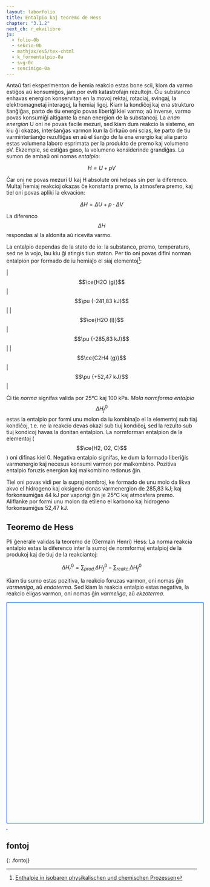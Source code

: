 ```yaml
---
layout: laborfolio
title: Entalpio kaj teoremo de Hess
chapter: "3.1.2"
next_ch: r_ekvilibro
js:
  - folio-0b
  - sekcio-0b 
  - mathjax/es5/tex-chtml
  - k_formentalpio-0a
  - svg-0c
  - sencimigo-0a
---
```



<!--
La t.n. termodinamikaj fenomenoj ene de iu sistemo estas determinitaj de la interagoj en mikroskopa skalo inter la eroj de la substancoj: la movoj rektaj, rotaciaj, svingaj, la elektromagnetaj itneragoj, la ĥemiaj ligoj. Sed tiujn interagojn oni ne povas simple observi pro ilia malgrandeco, rapideco kaj multeco. Aliflanke, se enestas en la sistemo nur eroj (atomoj, jonoj, molekuloj) de sama aŭ malmultaj specoj, la interefikoj en makroskopa skalo sumiĝas al grandoj, kiujn oni povas mezuri: temperaturo, premo, volumeno. La homoj trovis vojojn dedukti de tiuj makroskopaj mezureblaj grandoj, kio okazas en mikroskopa skalo. Kaj ili ankaŭ elpensis matematikajn modelojn por priskribi la makroskopan konduton de termodinamika sistemo surbaze de mezureblaj kaj kalkuleblaj grandoj.

Gravaj aspektoj de ĥemiaj reakcioj estas ankaŭ priskribeblaj per termodinamikaj modeloj kaj grandoj, i.a. la estiĝanta aŭ konsumiĝanta varmo dum reakcio, ŝanĝoj de materistato (solida, likva, gasa), ŝanĝoj de volumeno. 
-->

Antaŭ fari eksperimenton de ĥemia reakcio estas bone scii, kiom da varmo estiĝos aŭ konsumiĝos, jam por eviti katastrofajn rezultojn. Ĉiu substanco enhavas energion konservitan en la movoj rektaj, rotaciaj, svingaj, la elektromagnetaj interagoj, la ĥemiaj ligoj. Kiam la kondiĉoj kaj ena strukturo ŝanĝiĝas, parto de tiu energio povas liberiĝi kiel varmo; aŭ inverse, varmo povas konsumiĝi altigante la enan energion de la substancoj. La *enan energion* U oni ne povas facile mezuri, sed kiam dum reakcio la sistemo, en kiu ĝi okazas, interŝanĝas varmon kun la ĉirkaŭo oni scias, ke parto de tiu varminterŝanĝo rezultiĝas en aŭ el ŝanĝo de la ena energio kaj alia parto estas volumena laboro esprimata per la produkto de premo kaj volumeno pV. Ekzemple, se estiĝas gaso, la volumeno konsiderinde grandiĝas. La sumon de ambaŭ oni nomas *entalpio*:

$$H = U + pV$$

Ĉar oni ne povas mezuri U kaj H absolute oni helpas sin per la diferenco. Multaj ĥemiaj reakcioj okazas ĉe konstanta premo, la atmosfera premo, kaj tiel oni povas apliki la ekvacion:

$$\Delta H = \Delta U + p \cdot \Delta V$$

La diferenco $$\Delta H$$ respondas al la aldonita aŭ ricevita varmo.

La entalpio dependas de la stato de io: la substanco, premo, temperaturo, sed ne la vojo, lau kiu ĝi atingis tiun staton. Per tio oni povas difini norman entalpion por formado de iu ĥemiaĵo el siaj elementoj[^W1]:

| $$\ce{H2O (g)}$$ | $$\pu {-241,83 kJ}$$ |
| $$\ce{H2O (l)}$$ | $$\pu {-285,83 kJ}$$ |
| $$\ce{C2H4 (g)}$$ | $$\pu {+52,47 kJ}$$ |

Ĉi tie *norma* signifas valida por 25°C kaj 100 kPa. *Mola normforma entalpio* $$\Delta H_f^0$$ estas la entalpio por formi unu molon da iu kombinaĵo el la elementoj sub tiaj kondiĉoj, t.e. ne la reakcio devas okazi sub tiuj kondiĉoj, sed la rezulto sub tiuj kondicoj havas la donitan entalpion. La normforman entalpion de  la elementoj ($$\ce{H2, O2, C}$$) oni difinas kiel 0. Negativa entalpio signifas, ke dum la formado liberiĝis varmenergio kaj necesus konsumi varmon por malkombino. Pozitiva entalpio foruzis energion kaj malkombino redonus ĝin.

Tiel oni povas vidi per la supraj nombroj, ke formado de unu molo da likva akvo el hidrogeno kaj oksigeno donas varmenergion de 285,83 kJ; kaj forkonsumiĝas 44 kJ por vaporigi ĝin je 25°C kaj atmosfera premo. Aliflanke por formi unu molon da etileno el karbono kaj hidrogeno forkonsumiĝus 52,47 kJ.


## Teoremo de Hess

Pli ĝenerale validas la teoremo de (Germain Henri) Hess: La norma reakcia entalpio estas la diferenco inter la sumoj de normformaj entalpioj de la produkoj kaj de tiuj de la reakciantoj: 

$$\Delta H_r^0 = \sum_{prod.}{\Delta H^0_f} - \sum_{reakc.}{\Delta H^0_f}$$

Kiam tiu sumo estas pozitiva, la reakcio foruzas varmon, oni nomas ĝin *varmeniga*, aŭ *endoterma*. Sed kiam la reakcia entalpio estas negativa, la reakcio eligas varmon, oni nomas ĝin *varmeliga*, aŭ *ekzoterma*. 

<script> 
  dom_console();

  // devas respondi la la formato de <svg...> (malsupre)
  ALTO = 900; 
  LARĜO = 800; 

  // trovu la ekvaciojn kaj entalpiojn por kemiaĵo
  function ekvacioj(kem) {
      let ekvjHTML = '';
      const f2 = (n) => n.toFixed(2).replace('.',',').replace(/^([0-9])/,'+$1');

      if (kem) {
        const ekvj = Entalpio.ekvacioj_kun(kem);

        if (ekvj) {
          for (const ekv of ekvj) {

            const ej = Entalpio.ekvaciaj_entalpioj(ekv[0]);
            const sumo = ej.reduce((s,e) => e+s,0);

            let Hj = '';
            for (e of ej) {
              Hj += `${f2(e)} `;
            }

            if (ekv[1]) ekvjHTML += ekv[1]+':<br/>\n';
            ekvjHTML += '\\(\\ce{'+ekv[0]+'}\\)<br/>\n';
            ekvjHTML += `\\(\\Delta H_r^0 = ${Hj} = \\pu{${f2(sumo)} kJ}\\)<br/><br/>\n`;
          }

        }
      }
      return ekvjHTML;
  }

  /**
   * Desegnas interligojn en la SVG kun kemiaĵo per ekvacioj
   */
  function interligoj(kem) {
    // malplenigu grupon por interligoj
    SVG.malplenigu("ligoj");

    const kmj = Entalpio.ekvaciaj_rilatoj(kem);

    if (kmj) {
      for (const k2 of kmj) {

        const bb1 = ĝi(`[data-frm="${kem}"]`).getBBox();
        const bb2 = ĝi(`[data-frm="${k2}"]`).getBBox();

        let lin;
        if (bb1.y+bb1.height < bb2.y) { 
          linio = SVG.linio(
            bb1.x + bb1.width/2,
            bb1.y + bb1.height,
            bb2.x + bb2.width/2,
            bb2.y)
        } else if (bb2.y+bb2.height < bb1.y) {
          linio = SVG.linio(
            bb2.x + bb2.width/2,
            bb2.y + bb2.height,
            bb1.x + bb1.width/2,
            bb1.y)
        } else if (bb1.x+bb1.width < bb2.x) {
          linio = SVG.linio(
            bb1.x + bb1.width,
            bb1.y + bb1.height/2,
            bb2.x,
            bb2.y + bb2.height/2)
        } else {
          linio = SVG.linio(
            bb2.x + bb2.width,
            bb2.y + bb2.height/2,
            bb1.x,
            bb1.y + bb1.height/2)
        }
        SVG.aldonu("ligoj",linio);
      }
    }

  }

  // plenigu la diagramon (SVG)
  lanĉe(() => {
    //const min_max = Entalpio.minmax();
    //const min_max = {min: -1530, max: 530}; // tio provizore sufiĉas, ne tro grandigu la tutan skalon...

    // kemiaĵoj por kiuj ni havas ekvaciojn
    const kolekto = Entalpio.el_ekvacioj();
    const min_max = {min: kolekto.min-30, max:kolekto.max+30};
    delete kolekto.min; delete kolekto.max;

    const svg = ĝi("#entalpioj");

    const fy = -ALTO/(min_max.max-min_max.min);
    //const e0 = min_max.max;
    const _y = (e) => (e - min_max.max)*fy;

    // skalo
    const g = SVG.grupo("skalo","skalo");
    let s = Math.ceil(min_max.min/100)*100;
    while (s < min_max.max) {
      const sy = _y(s);
      const sl = SVG.linio(42,sy,50,sy);
      const st = SVG.teksto(s?s:"[kJ] 0",40,sy) ;
      SVG.aldonu(g,sl,st);
      s += 100;
    }
    const l = SVG.linio(45,0,45,min_max.max-min_max.min);
    SVG.aldonu(g,l);
    SVG.aldonu(svg,g);

    // redonu konvenajn xy-koordinatojn laŭ entalpivaloro
    // kaj tekstolarĝo
    function _xy(entalpio, lrĝ) {
      // eltrovu konvenan x-koordinaton evitante interkovrojn
      let x, yx = 0;
      const dx = 9;
      const yi = Math.round(entalpio/150);
      if (xi[yi] && xi[yi]<LARĜO-lrĝ) { // aldonu dekstre en nemalplena linio
        x = xi[yi];
        xi[yi] = x+lrĝ+dx;
      } else if (xi[yi]) { // komencu novan linion
        // KOREKTU: ni devas aŭ tuj dividi xi[yi] pr LARĜO aŭ
        // aldoni yx al xi[yi] iel..
        x = 50;
        yx = 20;
        xi[yi] = x + LARĜO;
      } else { // unua en la linio
        x = 50;
        xi[yi] = 50+lrĝ+dx;
      }

      return {x:x, y:_y(entalpio)+yx};
    }

    // desegnu kemiaĵon en kesto...
    function _kk(kemiaĵo) {

      // la teksto ĉe konvenaj x-y-koordinatoj
      const entalpio = kolekto[kemiaĵo];
      const f_s = Entalpio.format(kemiaĵo);

      // kreu grupon por enhavi tekston kun kadro
      const g = SVG.grupo(); 
      SVG.atributoj(g,{'data-frm': kemiaĵo});
      SVG.aldonu(svg,g);

      const t = SVG.teksto(f_s.formulo); SVG.aldonu(g,t); // koordinatojn ni metos tuj...
      const bb = t.getBBox();
      const pt = _xy(entalpio,bb.width);
      SVG.atributoj(t,{x: pt.x, y: pt.y});
      SVG.titolo(t,f_s.formulo+'('+f_s.stato+'): '+nombro(entalpio,5,'kJ'));

      // kadro ĉirkaŭ la teksto
      const r = SVG.rektangulo(pt.x-2,pt.y-14,bb.width+4,27);
      SVG.atributoj(r,{rx: 3, class: f_s.stato});
      SVG.enŝovu(g,r);

      //const rc = SVG.rektangulo(x,y-20,50,30);
    }

    let xi = {};

    for (const kemiaĵo in kolekto) {
      _kk(kemiaĵo);
    }

    // kreu grupon por ligoj fine, por ke ili aperu super la kemiaĵoj
    const lg = SVG.grupo("ligoj");
    SVG.aldonu(svg,lg);

    // kiam ni klakas sur kemiaĵon, ni montru la ekvaciojn
    // en kiuj ĝi aperas...
    svg.addEventListener("click", (event) => {
      const g = event.target.closest("g");
      const kem = g.getAttribute("data-frm");
      const ediv = ĝi("#ekvacioj");
      // montru rilatojn kun tiu kemiaĵo per ekvacioj
      interligoj(kem);
      // trovu kaj montru ekvaciojn por la elektita kemiaĵo
      const ekvj = ekvacioj(kem);
      if (ekvj) {
        ediv.innerHTML = ekvj;
        // kompostu formulojn
        if (typeof(MathJax) != 'undefined' && MathJax.typeset());
      } else ediv.textContent = '';
    });
    //svg.addEventListener("keydown",(event) => {

  });
</script>  

<style>
  #ekvacioj {
    padding-top: 0.2em;
    padding-left: 0.5em;
    border-left: 3px dotted cornflowerblue;
  }

  #entalpioj {
    padding: 7px;
    border: 2px solid cornflowerblue;
    border-radius: 3px;
  }

  svg rect {
    margin: 0.1em;
    fill: #74a5fD;
    stroke: black;
    stroke-width: 1.5;
  }

  svg rect.l,
  svg rect.aq {
    stroke-dasharray: 5 2;
    fill: #94c5ff;
  }

  svg rect.g {
    stroke-dasharray: 1 2;
    fill: #a4d5ff;
  }

  svg text {
    font-size: 20px;
    text-anchor: start;
    dominant-baseline: middle;
  }

  svg .skalo text {
    font-size: 16px;
    text-anchor: end;
    dominant-baseline: middle;
  }

  svg line {
    stroke: black;
    stroke-width: 1;
  }

  svg #ligoj line {
    stroke: gray;
    stroke-width: 1.5;
    stroke-dasharray: 2 2;
  }
</style>  

<svg id="entalpioj"
    version="1.1" 
    xmlns="http://www.w3.org/2000/svg" 
    xmlns:xlink="http://www.w3.org/1999/xlink" width="800" viewBox="0 0 800 900"
    tabindex="0">
</svg>

<div id="ekvacioj"></div>

## fontoj
{: .fontoj}

[^W1]: [Enthalpie in isobaren physikalischen und chemischen Prozessen](https://de.wikipedia.org/wiki/Enthalpie#Enthalpie_in_isobaren_physikalischen_und_chemischen_Prozessen)

<!-- por sencimigo en iOS -->
<div id="console" style="display: none"></div>
